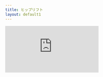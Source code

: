 ```yaml
---
title: ヒップリフト
layout: default1
---
```

<iframe src="https://www.youtube.com/embed/FdEmJ3wPC_Y" title="ヒップリフトの正しいやり方。体幹＆基礎代謝アップ【リングフィット攻略】" frameborder="0" allow="accelerometer; autoplay; clipboard-write; encrypted-media; gyroscope; picture-in-picture; web-share" referrerpolicy="strict-origin-when-cross-origin" allowfullscreen></iframe>
